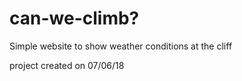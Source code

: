 # can-we-climb?

Simple website to show weather conditions at the cliff

project created on 07/06/18
